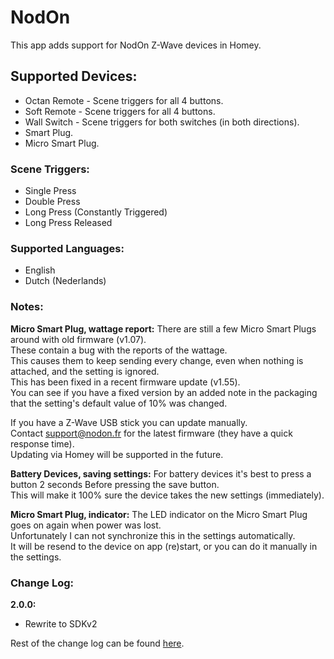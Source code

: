 # NodOn
This app adds support for NodOn Z-Wave devices in Homey.

## Supported Devices:
* Octan Remote - Scene triggers for all 4 buttons.
* Soft Remote - Scene triggers for all 4 buttons.
* Wall Switch - Scene triggers for both switches (in both directions).
* Smart Plug.
* Micro Smart Plug.

### Scene Triggers:
* Single Press
* Double Press
* Long Press (Constantly Triggered)
* Long Press Released

### Supported Languages:
* English
* Dutch (Nederlands)

### Notes:
**Micro Smart Plug, wattage report:**
There are still a few Micro Smart Plugs around with old firmware (v1.07).  
These contain a bug with the reports of the wattage.  
This causes them to keep sending every change, even when nothing is attached, and the setting is ignored.  
This has been fixed in a recent firmware update (v1.55).  
You can see if you have a fixed version by an added note in the packaging that the setting's default value of 10% was changed.  

If you have a Z-Wave USB stick you can update manually.  
Contact support@nodon.fr for the latest firmware (they have a quick response time).  
Updating via Homey will be supported in the future.

**Battery Devices, saving settings:**
For battery devices it's best to press a button 2 seconds Before pressing the save button.  
This will make it 100% sure the device takes the new settings (immediately).

**Micro Smart Plug, indicator:**
The LED indicator on the Micro Smart Plug goes on again when power was lost.  
Unfortunately I can not synchronize this in the settings automatically.  
It will be resend to the device on app (re)start, or you can do it manually in the settings.

### Change Log:
**2.0.0:**
- Rewrite to SDKv2

Rest of the change log can be found [here](https://github.com/caseda/com.nodon/blob/master/README.md).
